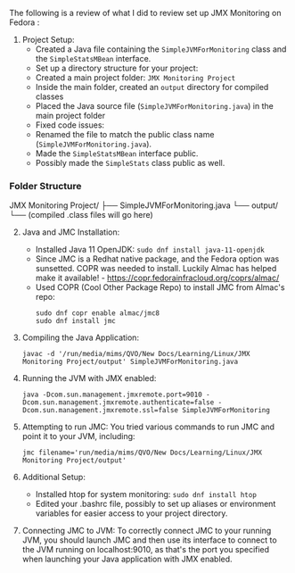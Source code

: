 The following is a review of what I did to review set up JMX Monitoring on Fedora :

1. Project Setup:
    - Created a Java file containing the `SimpleJVMForMonitoring` class and the `SimpleStatsMBean` interface.
    - Set up a directory structure for your project:
    - Created a main project folder: `JMX Monitoring Project`
    - Inside the main folder, created an `output` directory for compiled classes
    - Placed the Java source file (`SimpleJVMForMonitoring.java`) in the main project folder
    - Fixed code issues:
    - Renamed the file to match the public class name (`SimpleJVMForMonitoring.java`).
    - Made the `SimpleStatsMBean` interface public.
    - Possibly made the `SimpleStats` class public as well.

### Folder Structure

JMX Monitoring Project/
├── SimpleJVMForMonitoring.java
└── output/
└── (compiled .class files will go here)

2. Java and JMC Installation:
   - Installed Java 11 OpenJDK: `sudo dnf install java-11-openjdk`
   - Since JMC is a Redhat native package, and the Fedora option was sunsetted. COPR was needed to install.
     Luckily Almac has helped make it available! - https://copr.fedorainfracloud.org/coprs/almac/
   - Used COPR (Cool Other Package Repo) to install JMC from Almac's repo:
     ```
     sudo dnf copr enable almac/jmc8
     sudo dnf install jmc
     ```

3. Compiling the Java Application:
   ```
   javac -d '/run/media/mims/QVO/New Docs/Learning/Linux/JMX Monitoring Project/output' SimpleJVMForMonitoring.java
   ```

4. Running the JVM with JMX enabled:
   ```
   java -Dcom.sun.management.jmxremote.port=9010 -Dcom.sun.management.jmxremote.authenticate=false -Dcom.sun.management.jmxremote.ssl=false SimpleJVMForMonitoring
   ```

5. Attempting to run JMC:
   You tried various commands to run JMC and point it to your JVM, including:
   ```
   jmc filename='run/media/mims/QVO/New Docs/Learning/Linux/JMX Monitoring Project/output'
   ```

6. Additional Setup:
   - Installed htop for system monitoring: `sudo dnf install htop`
   - Edited your .bashrc file, possibly to set up aliases or environment variables for easier access to your project directory.

7. Connecting JMC to JVM:
   To correctly connect JMC to your running JVM, you should launch JMC and then use its interface to connect to the JVM running on localhost:9010, as that's the port you specified when launching your Java application with JMX enabled.

